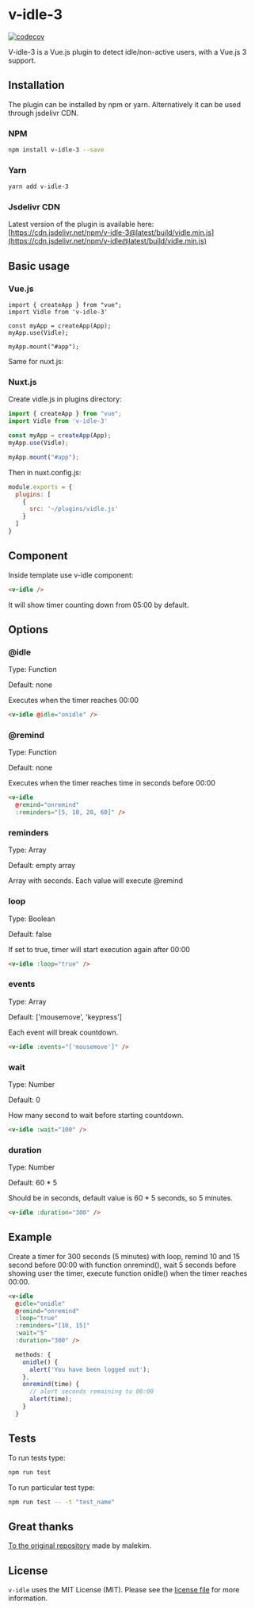 # v-idle-3

[![codecov](https://codecov.io/gh/eladcandroid/v-idle-3/branch/master/graph/badge.svg)](https://codecov.io/gh/eladcandroid/v-idle)

V-idle-3 is a Vue.js plugin to detect idle/non-active users, with a Vue.js 3 support.

## Installation

The plugin can be installed by npm or yarn. Alternatively it can be used through jsdelivr CDN.

### NPM

```bash
npm install v-idle-3 --save
```

### Yarn

```bash
yarn add v-idle-3
```

### Jsdelivr CDN

Latest version of the plugin is available here:
[https://cdn.jsdelivr.net/npm/v-idle-3@latest/build/vidle.min.js](https://cdn.jsdelivr.net/npm/v-idle@latest/build/vidle.min.js)

## Basic usage

### Vue.js

```javascript\
import { createApp } from "vue";
import Vidle from 'v-idle-3'

const myApp = createApp(App);
myApp.use(Vidle);

myApp.mount("#app");
```

Same for nuxt.js:

### Nuxt.js

Create vidle.js in plugins directory:

```javascript
import { createApp } from "vue";
import Vidle from 'v-idle-3'

const myApp = createApp(App);
myApp.use(Vidle);

myApp.mount("#app");
```

Then in nuxt.config.js:

```javascript
module.exports = {
  plugins: [
    {
      src: '~/plugins/vidle.js'
    }
  ]
}
```

## Component

Inside template use v-idle component:

```html
<v-idle />
```

It will show timer counting down from 05:00 by default.

## Options

### @idle

Type: Function

Default: none

Executes when the timer reaches 00:00

```html
<v-idle @idle="onidle" />
```

### @remind

Type: Function

Default: none

Executes when the timer reaches time in seconds before 00:00

```html
<v-idle
  @remind="onremind"
  :reminders="[5, 10, 20, 60]" />
```

### reminders

Type: Array

Default: empty array

Array with seconds. Each value will execute @remind

### loop

Type: Boolean

Default: false

If set to true, timer will start execution again after 00:00

```html
<v-idle :loop="true" />
```

### events

Type: Array

Default: ['mousemove', 'keypress']

Each event will break countdown.

```html
<v-idle :events="['mousemove']" />
```

### wait

Type: Number

Default: 0

How many second to wait before starting countdown.

```html
<v-idle :wait="100" />
```

### duration

Type: Number

Default: 60 * 5

Should be in seconds, default value is 60 * 5 seconds, so 5 minutes.

```html
<v-idle :duration="300" />
```

## Example

Create a timer for 300 seconds (5 minutes) with loop, remind 10 and 15 second before 00:00 with function onremind(), wait 5 seconds before showing user the timer, execute function onidle() when the timer reaches 00:00.

```html
<v-idle
  @idle="onidle"
  @remind="onremind"
  :loop="true"
  :reminders="[10, 15]"
  :wait="5"
  :duration="300" />
```

```javascript
  methods: {
    onidle() {
      alert('You have been logged out');
    },
    onremind(time) {
      // alert seconds remaining to 00:00
      alert(time);
    }
  }
```

## Tests

To run tests type:
```bash
npm run test
```

To run particular test type:
```bash
npm run test -- -t "test_name"
```

## Great thanks
[To the original repository](https://github.com/malekim/v-idle) made by malekim.
## License

`v-idle` uses the MIT License (MIT). Please see the [license file](https://github.com/eladcandroid/v-idle-3/blob/master/LICENSE) for more information.
